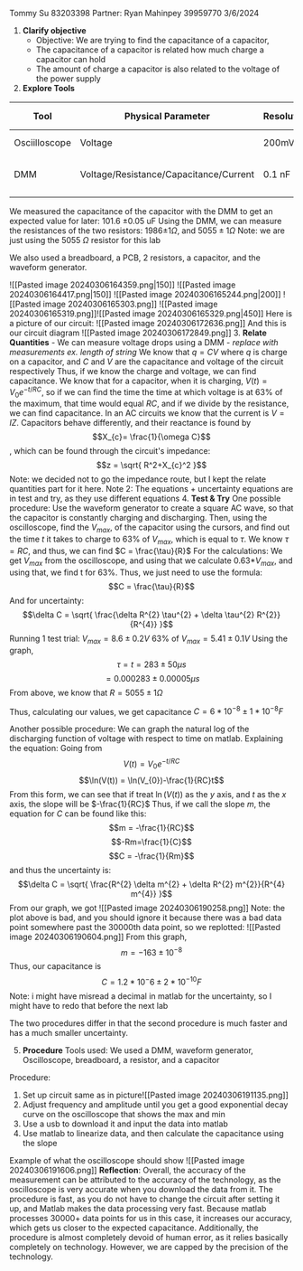 Tommy Su 83203398
Partner: Ryan Mahinpey 39959770
3/6/2024

1. **Clarify objective**
	- Objective: We are trying to find the capacitance of a capacitor,
	- The capacitance of a capacitor is related how much charge a capacitor can hold
	- The amount of charge a capacitor is also related to the voltage of the power supply
2. **Explore Tools**

| Tool          | Physical Parameter                     | Resolution | Reading Uncertainty | Range      | Usage                                                                            |
| ------------- | -------------------------------------- | ---------- | ------------------- | ---------- | -------------------------------------------------------------------------------- |
| Osciilloscope | Voltage                                | 200mV      | 100mV               | -150V-150V | To measure the voltage in a circuit                                              |
| DMM           | Voltage/Resistance/Capacitance/Current | 0.1 nF     | 0.05 nF             |            | To measure the voltage/resistance/capacitance/current of components in a circuit |
|               |                                        |            |                     |            |                                                                                  |
We measured the capacitance of the capacitor with the DMM to get an expected value for later: 101.6 $\pm 0.05$ uF
Using the DMM, we can measure the resistances of the two resistors: 1986$\pm 1\Omega$, and $5055 \pm 1 \Omega$
Note: we are just using the 5055 $\Omega$ resistor for this lab

We also used a breadboard, a PCB, 2 resistors, a capacitor, and the waveform generator.

![[Pasted image 20240306164359.png|150]]
![[Pasted image 20240306164417.png|150]]
![[Pasted image 20240306165244.png|200]]
![[Pasted image 20240306165303.png]]
![[Pasted image 20240306165319.png]]![[Pasted image 20240306165329.png|450]]
Here is a picture of our circuit:
![[Pasted image 20240306172636.png]]
And this is our circuit diagram
![[Pasted image 20240306172849.png]]
3. **Relate Quantities**
	- We can measure voltage drops using a DMM 
		- *replace with measurements ex. length of string*
	We know that $q = CV$ where $q$ is charge on a capacitor, and $C$ and $V$ are the capacitance and voltage of the circuit respectively
	Thus, if we know the charge and voltage, we can find capacitance.
	We know that for a capacitor, when it is charging, $V(t) = V_{0}e^{-t/RC}$, so if we can find the time the time at which voltage is at 63% of the maximum, that time would equal $RC$, and if we divide by the resistance, we can find capacitance.
	In an AC circuits we know that the current is $V = IZ$. Capacitors behave differently, and their reactance is found by 
$$X_{c}= \frac{1}{\omega C}$$
, which can be found through the circuit's impedance: $$z = \sqrt{ R^2+X_{c}^2 }$$
Note: we decided not to go the impedance route, but I kept the relate quantities part for it here.
Note 2: The equations + uncertainty equations are in test and try, as they use different equations
4. **Test & Try**
	One possible procedure:
		Use the waveform generator to create a square AC wave, so that the capacitor is constantly charging and discharging. Then, using the oscilloscope, find the $V_{max}$, of the capacitor using the cursors, and find out the time $t$ it takes to charge to $63$% of $V_{max}$, which is equal to $\tau$. We know $\tau = RC$, and thus, we can find $C = \frac{\tau}{R}$
		For the calculations:
			We get $V_{max}$ from the oscilloscope, and using that we calculate 0.63*$V_{max}$, and using that, we find t for 63%.
			Thus, we just need to use the formula:
$$C = \frac{\tau}{R}$$
And for uncertainty:
$$\delta C = \sqrt{ \frac{\delta R^{2} \tau^{2} + \delta \tau^{2} R^{2}}{R^{4}} }$$
Running 1 test trial:
$V_{max} = 8.6 \pm 0.2V$
63% of $V_{max} = 5.41 \pm 0.1V$
Using the graph,
$$\tau = t = 283\pm 50 \mu s$$
$$= 0.000283 \pm 0.00005\mu s$$
From above, we know that $R = 5055\pm 1\Omega$

Thus, calculating our values, we get capacitance $C = 6*10^{-8}\pm 1*10^{-8} F$

Another possible procedure:
We can graph the natural log of the discharging function of voltage with respect to time on matlab.
Explaining the equation:
Going from $$V(t) = V_{0}e^{-t/RC}$$
$$\ln(V(t)) = \ln(V_{0})-\frac{1}{RC}t$$
From this form, we can see that if treat $\ln(V(t))$ as the $y$ axis, and $t$ as the $x$ axis, the slope will be $-\frac{1}{RC}$
Thus, if we call the slope $m$, the equation for $C$ can be found like this:
$$m = -\frac{1}{RC}$$
$$-Rm=\frac{1}{C}$$
$$C = -\frac{1}{Rm}$$
and thus the uncertainty is:
$$\delta C = \sqrt{ \frac{R^{2} \delta m^{2} + \delta R^{2} m^{2}}{R^{4} m^{4}} }$$
From our graph, we got ![[Pasted image 20240306190258.png]]
Note: the plot above is bad, and you should ignore it because there was a bad data point somewhere past the 30000th data point, so we replotted:
![[Pasted image 20240306190604.png]]
From this graph, $$m = -163\pm 10^{-8}$$
Thus, our capacitance is $$C = 1.2*10^-6\pm 2*10^{-10} F$$
Note: i might have misread a decimal in matlab for the uncertainty, so I might have to redo that before the next lab

The two procedures differ in that the second procedure is much faster and has a much smaller uncertainty.


5. **Procedure**
Tools used:
We used a DMM, waveform generator, Oscilloscope, breadboard, a resistor, and a capacitor

Procedure:
1. Set up circuit same as in picture![[Pasted image 20240306191135.png]]
2. Adjust frequency and amplitude until you get a good exponential decay curve on the oscilloscope that shows the max and min
3. Use a usb to download it and input the data into matlab
4. Use matlab to linearize data, and then calculate the capacitance using the slope

Example of what the oscilloscope should show
![[Pasted image 20240306191606.png]]
	**Reflection**:
		Overall, the accuracy of the measurement can be attributed to the accuracy of the technology, as the oscilloscope is very accurate when you download the data from it. The procedure is fast, as you do not have to change the circuit after setting it up, and Matlab makes the data processing very fast. Because matlab processes 30000+ data points for us in this case, it increases our accuracy, which gets us closer to the expected capacitance. Additionally, the procedure is almost completely devoid of human error, as it relies basically completely on technology. However, we are capped by the precision of the technology.
		